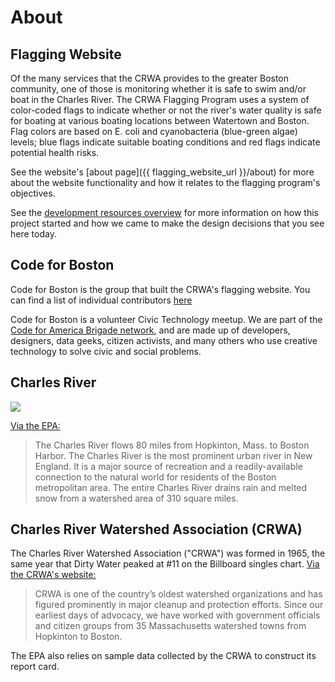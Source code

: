 # About

## Flagging Website

Of the many services that the CRWA provides to the greater Boston community, one of those is monitoring whether it is safe to swim and/or boat in the Charles River. The CRWA Flagging Program uses a system of color-coded flags to indicate whether or not the river's water quality is safe for boating at various boating locations between Watertown and Boston. Flag colors are based on E. coli and cyanobacteria (blue-green algae) levels; blue flags indicate suitable boating conditions and red flags indicate potential health risks.

See the website's [about page]({{ flagging_website_url }}/about) for more about the website functionality and how it relates to the flagging program's objectives.

See the [development resources overview](../development/history) for more information on how this project started and how we came to make the design decisions that you see here today.

## Code for Boston

Code for Boston is the group that built the CRWA's flagging website. You can find a list of individual contributors [here](https://github.com/codeforboston/flagging/graphs/contributors)

Code for Boston is a volunteer Civic Technology meetup. We are part of the [Code for America Brigade network](http://www.codeforamerica.org/brigade/about), and are made up of developers, designers, data geeks, citizen activists, and many others who use creative technology to solve civic and social problems.

## Charles River

![](https://www.epa.gov/sites/production/files/styles/large/public/2015-04/cr-watershed-map.jpg)

[Via the EPA:](https://www.epa.gov/charlesriver/about-charles-river#HistoricalTimeline)

> The Charles River flows 80 miles from Hopkinton, Mass. to Boston Harbor. The Charles River is the most prominent urban river in New England. It is a major source of recreation and a readily-available connection to the natural world for residents of the Boston metropolitan area. The entire Charles River drains rain and melted snow from a watershed area of 310 square miles.

## Charles River Watershed Association (CRWA)

The Charles River Watershed Association ("CRWA") was formed in 1965, the same year that Dirty Water peaked at #11 on the Billboard singles chart. [Via the CRWA's website:](https://www.crwa.org/about.html)

> CRWA is one of the country’s oldest watershed organizations and has figured prominently in major cleanup and protection efforts. Since our earliest days of advocacy, we have worked with government officials and citizen groups from 35 Massachusetts watershed towns from Hopkinton to Boston.

The EPA also relies on sample data collected by the CRWA to construct its report card.

